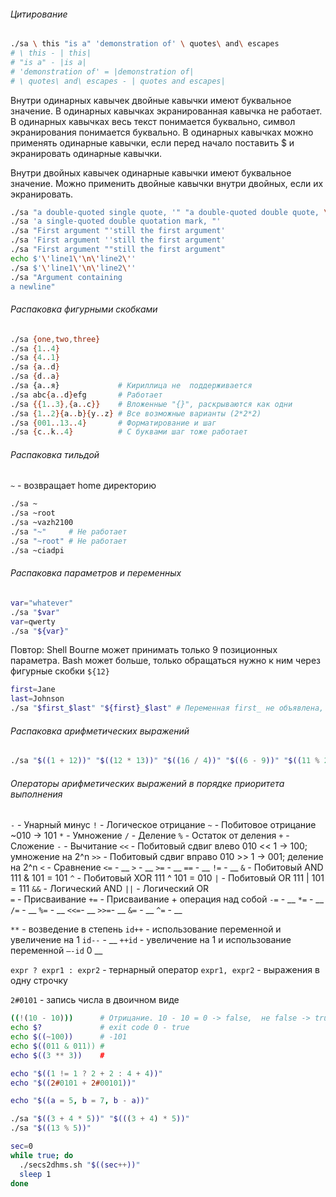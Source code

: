 ###### Цитирование
```bash
./sa \ this "is a" 'demonstration of' \ quotes\ and\ escapes
# \ this - | this|
# "is a" - |is a|
# 'demonstration of' = |demonstration of|
# \ quotes\ and\ escapes - | quotes and escapes|

```
Внутри одинарных кавычек двойные кавычки имеют буквальное значение. В одинарных кавычках экранированная кавычка не
работает. В одинарных кавычках весь текст понимается буквально, символ экранирования понимается буквально.
В одинарных кавычках можно применять одинарные кавычки, если перед начало поставить $ и экранировать одинарные кавычки.

Внутри двойных кавычек одинарные кавычки имеют буквальное значение. Можно применить двойные кавычки внутри двойных, если
их экранировать.

```bash
./sa "a double-quoted single quote, '" "a double-quoted double quote, \""
./sa 'a single-quoted double quotation mark, "'
./sa "First argument "'still the first argument'
./sa 'First argument ''still the first argument'
./sa "First argument ""still the first argument"
echo $'\'line1\'\n\'line2\''
./sa $'\'line1\'\n\'line2\''
./sa "Argument containing
a newline"

```

###### Распаковка фигурными скобками
```bash
./sa {one,two,three}
./sa {1..4}
./sa {4..1}
./sa {a..d}
./sa {d..a}
./sa {а..я}             # Кириллица не  поддерживается
./sa abc{a..d}efg       # Работает
./sa {{1..3},{a..c}}    # Вложенные "{}", раскрываются как одни
./sa {1..2}{a..b}{y..z} # Все возможные варианты (2*2*2)
./sa {001..13..4}       # Форматирование и шаг
./sa {c..k..4}          # С буквами шаг тоже работает

```

###### Распаковка тильдой
`~` - возвращает home директорию

```bash
./sa ~
./sa ~root
./sa ~vazh2100
./sa "~"     # Не работает
./sa "~root" # Не работает
./sa ~ciadpi

```

###### Распаковка параметров и переменных
```bash
var="whatever"
./sa "$var"
var=qwerty
./sa "${var}"

```
Повтор:
Shell Bourne может принимать только 9 позиционных параметра.
Bash может больше, только обращаться нужно к ним через фигурные скобки `${12}`

```bash
first=Jane
last=Johnson
./sa "$first_$last" "${first}_$last" # Переменная first_ не объявлена, поэтому пусто

```

###### Распаковка арифметических выражений
```bash
./sa "$((1 + 12))" "$((12 * 13))" "$((16 / 4))" "$((6 - 9))" "$((11 % 2))" "$(((1 + 1 + 1) * 2))"

```

###### Операторы арифметических выражений в порядке приоритета выполнения
`-`  - Унарный минус
`!`  - Логическое отрицание
`~`  - Побитовое отрицание ~010 -> 101
`*`  - Умножение
`/`  - Деление
`%`  - Остаток от деления
`+`  - Сложение
`-`  - Вычитание
`<<` - Побитовый сдвиг влево 010 << 1 -> 100; умножение на 2^n
`>>` - Побитовый сдвиг вправо 010 >> 1 -> 001; деление на 2^n
`<`  - Сравнение
`<=` - __
`>`  - __
`>=` - __
`==` - __
`!=` - __
`&`  - Побитовый AND 111 & 101 = 101
`^`  - Побитовый XOR 111 ^ 101 = 010
`|`  - Побитовый OR 111 | 101 = 111
`&&` - Логический AND
`||` - Логический OR  
`=`  - Присваивание
`+=` - Присваивание + операция над собой
`-=` - __
`*=` - __
`/=` - __
`%=` - __
`<<=`- __
`>>=`- __
`&=` - __
`^=` - __

`**`   - возведение в степень
`id++` - использование переменной и увеличение на 1
`id--` - __
`++id` - увеличение на 1 и использование переменной
`–-id` 0 __

`expr ? expr1 : expr2` - тернарный оператор
`expr1, expr2`         - выражения в одну строчку

`2#0101` - запись числа в двоичном виде

```bash
((!(10 - 10)))      # Отрицание. 10 - 10 = 0 -> false,  не false -> true
echo $?             # exit code 0 - true
echo $((~100))      # -101
echo $((011 & 011)) #
echo $((3 ** 3))    #

echo "$((1 != 1 ? 2 + 2 : 4 + 4))"
echo "$((2#0101 + 2#00101))"

echo "$((a = 5, b = 7, b - a))"

```

```bash
./sa "$((3 + 4 * 5))" "$(((3 + 4) * 5))"
./sa "$((13 % 5))"

```

```bash
sec=0
while true; do
  ./secs2dhms.sh "$((sec++))"
  sleep 1
done

```
